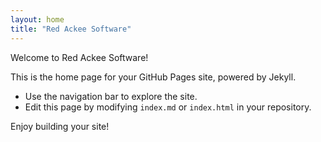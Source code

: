 ```yaml
---
layout: home
title: "Red Ackee Software"
---
```


Welcome to Red Ackee Software!

This is the home page for your GitHub Pages site, powered by Jekyll.

- Use the navigation bar to explore the site.
- Edit this page by modifying `index.md` or `index.html` in your repository.

Enjoy building your site!
